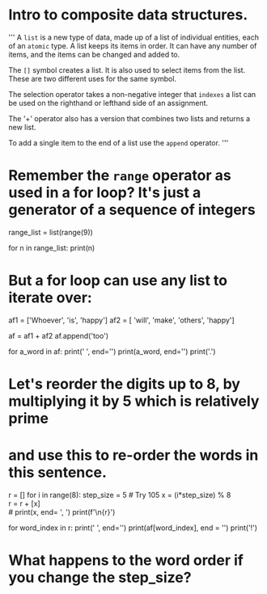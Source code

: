 # Intro to composite data structures.

'''
A `list` is a new type of data, made up of a list of individual entities, each of an `atomic` type.
A list keeps its items in order. It can have any number of items, and the items can be changed and added to. 

The `[]` symbol creates a list.  It is also used to select items from the list. These are two
different uses for the same symbol.

The selection operator takes a non-negative integer that `indexes` a list can be used on the righthand or lefthand side of an assignment. 

The '+' operator also has a version that combines two lists and returns a new list. 

To add a single item to the end of a list use the `append` operator. 
'''

#  Remember the `range` operator as used in a for loop?  It's just a generator of a sequence of integers

range_list = list(range(9))

for n in range_list:
    print(n)

# But a for loop can use any list to iterate over:

af1 = ['Whoever', 'is', 'happy']
af2 = [ 'will', 'make', 'others', 'happy']

af = af1 + af2
af.append('too')

for a_word in af:
    print(' ', end='')
    print(a_word, end='')
print('.')

# Let's reorder the digits up to 8, by multiplying it by 5 which is relatively prime
# and use this to re-order the words in this sentence. 

r = []
for i in range(8):
    step_size = 5             # Try 105
    x  =  (i*step_size) % 8    
    r = r + [x]  
    # print(x, end= ', ')
print(f'\n{r}')


for word_index in r:
    print(' ', end='')
    print(af[word_index], end = '')
print('!')

#  What happens to the word order if you change the step_size? 

